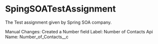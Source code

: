 # SpingSOATestAssignment
The Test assignment given by Spring SOA company.

Manual Changes: Created a Number field
Label: Number of Contacts
Api Name: Number_of_Contacts__c
